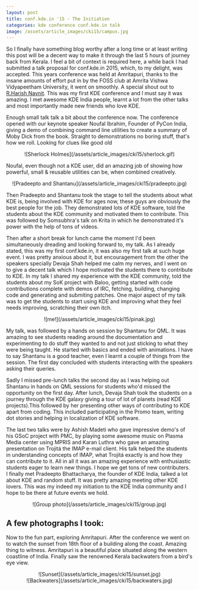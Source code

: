 ```yaml
---
layout: post
title: conf.kde.in '15 - The Initiation
categories: kde conference conf.kde.in talk
image: /assets/article_images/cki15/campus.jpg
---
```


So I finally have something blog worthy after a long time or at least writing this post will be a decent way to make it through the last 5 hours of journey back from Kerala. I feel a bit of context is required here, a while back I had submitted a talk proposal for conf.kde.in 2015, which, to my delight, was accepted. This years conference was held at Amritapuri, thanks to the insane amounts of effort put in by the FOSS club at Amrita Vishwa Vidyapeetham University, it went on smoothly. A special shout out to [R.Harish Navnit](https://harishnavnit.wordpress.com/author/harishnavnit). This was my first KDE conference and I must say it was amazing. I met awesome KDE India people, learnt a lot from the other talks and most importantly made new friends who love KDE.

Enough small talk talk a bit about the conference now. The conference opened with our keynote speaker Noufal Ibrahim, Founder of PyCon India, giving a demo of combining command line utilities to create a summary of Moby Dick from the book. Straight to demonstrations no boring stuff, that's how we roll. Looking for clues like good old
<center>![Sherlock Holmes](/assets/article_images/cki15/sherlock.gif)</center>

Noufal, even though not a KDE user, did an amazing job of showing how powerful, small & reusable utilities can be, when combined creatively.

<center>![Pradeepto and Shantanu](/assets/article_images/cki15/pradeepto.jpg) </center>

Then Pradeepto and Shantanu took the stage to tell the students about what KDE is, being involved with KDE for ages now, these guys are obviously the best people for the job. They demonstrated lots of KDE software, told the students about the KDE community and motivated them to contribute. This was followed by Somsubhra's talk on Krita in which he demonstrated it's power with the help of tons of videos.

Then after a short break for lunch came the moment I'd been simultaneously dreading and looking forward to, my talk. As I already stated, this was my first conf.kde.in, it was also my first talk at such huge event. I was pretty anxious about it, but encouragement from the other the speakers specially Devaja Shah helped me calm my nerves, and I went on to give a decent talk which I hope motivated the students there to contribute to KDE. In my talk I shared my experience with the KDE community, told the students about my SoK project with Baloo, getting started with code contributions complete with demos of IRC, fetching, building, changing code and generating and submiting patches. One major aspect of my talk was to get the students to start using KDE and improving what they feel needs improving, scratching their own itch.
<center>![me!](/assets/article_images/cki15/pinak.jpg) </center>


My talk, was followed by a hands on session by Shantanu for QML. It was amazing to see students reading around the documentation and experimenting to do stuff they wanted to and not just sticking to what they were being taught. He started with basics and ended with animations. I have to say Shantanu is a good teacher, even I learnt a couple of things from the session. The first day concluded with students interacting with the speakers asking their queries.

Sadly I missed pre-lunch talks the second day as I was helping out Shantanu in hands on QML sessions for students who'd missed the opportunity on the first day. After lunch, Devaja Shah took the students on a journey through the KDE galaxy giving a tour of lot of planets (read KDE projects).This followed by her presenting other ways of contributing to KDE apart from coding. This included participating in the Promo team, writing dot stories and helping in localization of KDE software.

The last two talks were by Ashish Madeti who gave impressive demo's of his GSoC project with PMC, by playing some awesome music on Plasma Media center using MPRIS and Karan Luthra who gave an amazing presentation on Trojitá the IMAP e-mail client. His talk helped the students in understanding concepts of IMAP, what Trojitá exactly is and how they can contribute to it. All in all it was an amazing experience with enthusiastic students eager to learn new things. I hope we get tons of new contributers. I finally met Pradeepto Bhattacharya, the founder of KDE India, talked a lot about KDE and random stuff. It was pretty amazing meeting other KDE lovers. This was my indeed my initiation to the KDE India community and I hope to be there at future events we hold.

<center>![Group photo](/assets/article_images/cki15/group.jpg) </center>


A few photographs I took:
------------------------
Now to the fun part, exploring Amritapuri. After the conference we went on to watch the sunset from 18th floor of a building along the coast. Amazing thing to witness.
Amritapuri is a beautiful place situated along the western coastline of India. Finally saw the renowned Kerala backwaters from a bird's eye view.

<center>![Sunset](/assets/article_images/cki15/sunset.jpg) </center>
<center>![Backwaters](/assets/article_images/cki15/backwaters.jpg) </center>
